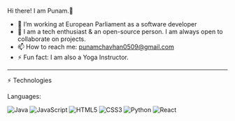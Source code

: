 Hi there! I am Punam.👋



- 🔭 I’m working at European Parliament as a software developer
- 👯  I am a tech enthusiast & an open-source person. I am always open to collaborate on projects.
- 📫 How to reach me: punamchavhan0509@gmail.com
- ⚡ Fun fact: I am also a Yoga Instructor.
<hr />

⚡ Technologies

Languages: 

![Java](https://img.shields.io/badge/java-%23ED8B00.svg?style=for-the-badge&logo=java&logoColor=white)
![JavaScript](https://img.shields.io/badge/javascript-%23323330.svg?style=for-the-badge&logo=javascript&logoColor=%23F7DF1E)
![HTML5](https://img.shields.io/badge/html5-%23E34F26.svg?style=for-the-badge&logo=html5&logoColor=white)
![CSS3](https://img.shields.io/badge/css3-%231572B6.svg?style=for-the-badge&logo=css3&logoColor=white)
![Python](https://img.shields.io/badge/python-3670A0?style=for-the-badge&logo=python&logoColor=ffdd54)
![React](https://img.shields.io/badge/react-%2320232a.svg?style=for-the-badge&logo=react&logoColor=%2361DAFB)

